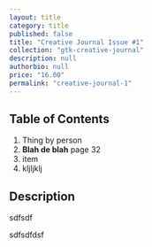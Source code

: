 ```yaml
---
layout: title
category: title
published: false
title: "Creative Journal Issue #1"
collection: "gtk-creative-journal"
description: null
authorbio: null
price: "16.00"
permalink: "creative-journal-1"
---
```


## Table of Contents

1. Thing by person 
2. **Blah de blah** page 32
3. item
4. kljljklj

## Description
sdfsdf

sdfsdfdsf

